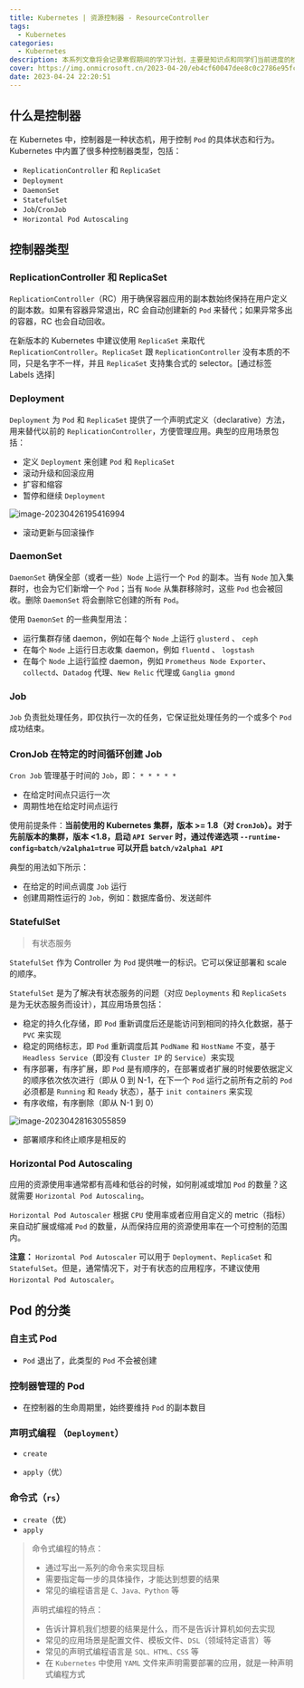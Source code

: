 ```yaml
---
title: Kubernetes | 资源控制器 - ResourceController
tags:
  - Kubernetes
categories:
  - Kubernetes
description: 本系列文章将会记录寒假期间的学习计划，主要是知识点和同学们当前进度的检查。
cover: https://img.onmicrosoft.cn/2023-04-20/eb4cf60047dee8c0c2786e95fc0f96ca0f2e666b.jpeg
date: 2023-04-24 22:20:51
---
```


## 什么是控制器

在 Kubernetes 中，控制器是一种状态机，用于控制 `Pod` 的具体状态和行为。Kubernetes 中内置了很多种控制器类型，包括：

- `ReplicationController` 和 `ReplicaSet`
- `Deployment`
- `DaemonSet`
- `StatefulSet`
- `Job`/`CronJob`
- `Horizontal Pod Autoscaling`

## 控制器类型

### ReplicationController 和 ReplicaSet

`ReplicationController`（RC）用于确保容器应用的副本数始终保持在用户定义的副本数。如果有容器异常退出，RC 会自动创建新的 `Pod` 来替代；如果异常多出的容器，RC 也会自动回收。

在新版本的 Kubernetes 中建议使用 `ReplicaSet` 来取代 `ReplicationController`。`ReplicaSet` 跟 `ReplicationController` 没有本质的不同，只是名字不一样，并且 `ReplicaSet` 支持集合式的 selector。[通过标签 Labels  选择]

### Deployment

`Deployment` 为 `Pod` 和 `ReplicaSet` 提供了一个声明式定义（declarative）方法，用来替代以前的 `ReplicationController`，方便管理应用。典型的应用场景包括：

- 定义 `Deployment` 来创建 `Pod` 和 `ReplicaSet`
- 滚动升级和回滚应用
- 扩容和缩容
- 暂停和继续 `Deployment`

![image-20230426195416994](https://img.onmicrosoft.cn/k8s/202304261954076.png)

- 滚动更新与回滚操作

### DaemonSet

`DaemonSet` 确保全部（或者一些）`Node` 上运行一个 `Pod` 的副本。当有 `Node` 加入集群时，也会为它们新增一个 `Pod`；当有 `Node` 从集群移除时，这些 `Pod` 也会被回收。删除 `DaemonSet` 将会删除它创建的所有 `Pod`。

使用 `DaemonSet` 的一些典型用法：

- 运行集群存储 daemon，例如在每个 `Node` 上运行 `glusterd` 、 `ceph`
- 在每个 `Node` 上运行日志收集 daemon，例如 `fluentd` 、 `logstash`
- 在每个 `Node` 上运行监控 daemon，例如 `Prometheus Node Exporter`、`collectd`、`Datadog` 代理、`New Relic` 代理或 `Ganglia gmond`

### Job

`Job` 负责批处理任务，即仅执行一次的任务，它保证批处理任务的一个或多个 `Pod` 成功结束。

### CronJob 在特定的时间循环创建 Job

`Cron Job` 管理基于时间的 `Job`，即： `* * * * * `

- 在给定时间点只运行一次
- 周期性地在给定时间点运行

使用前提条件：**当前使用的 Kubernetes 集群，版本 >= 1.8（对 `CronJob`）。对于先前版本的集群，版本 <1.8，启动 `API Server` 时，通过传递选项 `--runtime-config=batch/v2alpha1=true` 可以开启 `batch/v2alpha1 API`**

典型的用法如下所示：

- 在给定的时间点调度 `Job` 运行
- 创建周期性运行的 `Job`，例如：数据库备份、发送邮件

### StatefulSet

> 有状态服务

`StatefulSet` 作为 Controller 为 `Pod` 提供唯一的标识。它可以保证部署和 scale 的顺序。

`StatefulSet` 是为了解决有状态服务的问题（对应 `Deployments` 和 `ReplicaSets` 是为无状态服务而设计），其应用场景包括：

- 稳定的持久化存储，即 `Pod` 重新调度后还是能访问到相同的持久化数据，基于 `PVC` 来实现
- 稳定的网络标志，即 `Pod` 重新调度后其 `PodName` 和 `HostName` 不变，基于 `Headless Service`（即没有 `Cluster IP` 的 `Service`）来实现
- 有序部署，有序扩展，即 `Pod` 是有顺序的，在部署或者扩展的时候要依据定义的顺序依次依次进行（即从 0 到 N-1，在下一个 `Pod` 运行之前所有之前的 `Pod` 必须都是 `Running` 和 `Ready` 状态），基于 `init containers` 来实现
- 有序收缩，有序删除（即从 N-1 到 0）

![image-20230428163055859](https://img.onmicrosoft.cn/k8s/202304281630094.png)

- 部署顺序和终止顺序是相反的

### Horizontal Pod Autoscaling

应用的资源使用率通常都有高峰和低谷的时候，如何削减或增加 `Pod` 的数量？这就需要 `Horizontal Pod Autoscaling`。

`Horizontal Pod Autoscaler` 根据 `CPU` 使用率或者应用自定义的 metric（指标）来自动扩展或缩减 `Pod` 的数量，从而保持应用的资源使用率在一个可控制的范围内。

**注意：** `Horizontal Pod Autoscaler` 可以用于 `Deployment`、`ReplicaSet` 和 `StatefulSet`。但是，通常情况下，对于有状态的应用程序，不建议使用 `Horizontal Pod Autoscaler`。

## Pod 的分类

### 自主式 Pod

- `Pod` 退出了，此类型的 `Pod` 不会被创建

### 控制器管理的 Pod

- 在控制器的生命周期里，始终要维持 `Pod` 的副本数目

### 声明式编程 （`Deployment`）

- `create`

- `apply`（优）

### 命令式（`rs`）

- `create`（优） 
- `apply`

> 命令式编程的特点：
>
> - 通过写出一系列的命令来实现目标
> - 需要指定每一步的具体操作，才能达到想要的结果
> - 常见的编程语言是 `C、Java、Python` 等
>
> 声明式编程的特点：
>
> - 告诉计算机我们想要的结果是什么，而不是告诉计算机如何去实现
> - 常见的应用场景是配置文件、模板文件、`DSL`（领域特定语言）等
> - 常见的声明式编程语言是 `SQL、HTML、CSS` 等
> - 在 `Kubernetes` 中使用 `YAML` 文件来声明需要部署的应用，就是一种声明式编程方式

